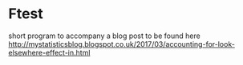 # Ftest
short program to accompany a blog post to be found here http://mystatisticsblog.blogspot.co.uk/2017/03/accounting-for-look-elsewhere-effect-in.html
